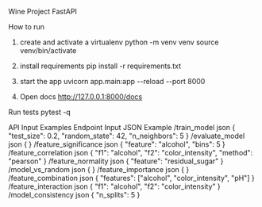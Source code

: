 Wine Project FastAPI

How to run

1. create and activate a virtualenv
   python -m venv venv
   source venv/bin/activate

2. install requirements
   pip install -r requirements.txt

3. start the app
   uvicorn app.main:app --reload --port 8000

4. Open docs
   http://127.0.0.1:8000/docs

Run tests
   pytest -q


API Input Examples
Endpoint	Input JSON Example
/train_model	json { "test_size": 0.2, "random_state": 42, "n_neighbors": 5 } 
/evaluate_model	json { } 
/feature_significance	json { "feature": "alcohol", "bins": 5 } 
/feature_correlation	json { "f1": "alcohol", "f2": "color_intensity", "method": "pearson" } 
/feature_normality	json { "feature": "residual_sugar" } 
/model_vs_random	json { } 
/feature_importance	json { } 
/feature_combination	json { "features": ["alcohol", "color_intensity", "pH"] } 
/feature_interaction	json { "f1": "alcohol", "f2": "color_intensity" } 
/model_consistency	json { "n_splits": 5 } 